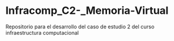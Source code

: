 # Infracomp_C2-_Memoria-Virtual
Repositorio para el desarrollo del caso de estudio 2 del curso infraestructura computacional
